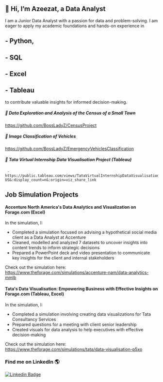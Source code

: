 ## 👋 Hi, I’m Azeezat, a Data Analyst 
<!-- ![Docker](https://img.shields.io/badge/-Docker-fff?&logo=Docker) -->
I am a Junior Data Analyst with a passion for data and problem-solving. I am eager to apply my academic foundations and hands-on experience in 
##  - Python, 
##  - SQL 
##  - Excel
##  - Tableau
to contribute valuable insights for informed decision-making.


##### 🎈 Data Exploration and Analysis of the Census of a Small Town
https://github.com/BossLadyZ/CensusProject
 
##### 🎈 Image Classification of Vehicles
https://github.com/BossLadyZ/EmergencyVehiclesClassification


##### 🎈  Tata Virtual Internship Data Visualisation Project  (Tableau)
     - https://public.tableau.com/views/TataVirtualInternshipDataVisualisationProject/Dashboard1?:language=en-US&:display_count=n&:origin=viz_share_link
<!--- ## SQL Projects include:--->

## Job Simulation Projects
  #### Accenture North America's Data Analytics and Visualization on Forage.com (Excel) 
  In the simulation, I: 
   - Completed a simulation focused on advising a hypothetical social media client as a Data Analyst at Accenture
   - Cleaned, modelled and analyzed 7 datasets to uncover insights into content trends to inform strategic decisions
   - Prepared a PowerPoint deck and video presentation to communicate key insights for the client and internal stakeholders
   
Check out the simulation here: https://www.theforage.com/simulations/accenture-nam/data-analytics-mmlb

#### Tata's Data Visualisation: Empowering Business with Effective Insights on Forage.com (Tableau, Excel)
In the simulation, I:
   - Completed a simulation involving creating data visualizations for Tata Consultancy Services
   - Prepared questions for a meeting with client senior leadership
   - Created visuals for data analysis to help executives with effective decision-making
 
Check out the simulation here: https://www.theforage.com/simulations/tata/data-visualisation-p5xo

### Find me on LinkedIn 🌎

[![Linkedin Badge](https://img.shields.io/badge/-LinkedIn-blue?style=flat-square&logo=Linkedin&logoColor=white&link=https://www.linkedin.com/in/sambayo/)](https://www.linkedin.com/in/azeezat-busari/)

<!-- - 💞️ I’m looking to collaborate on interesting FrontEnd Web development projects, particularly ones in agriculture.
- 📫 Reach me on busariazeezat@gmail.com | twitter: @azeezatu_ 

-->

<!---
BossLadyZ/BossLadyZ is a ✨ special ✨ repository because its `README.md` (this file) appears on your GitHub profile.
You can click the Preview link to take a look at your changes.
--->



